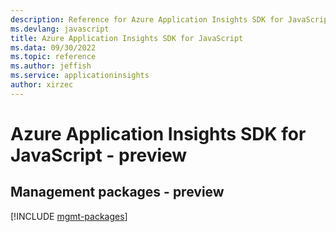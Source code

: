 ```yaml
---
description: Reference for Azure Application Insights SDK for JavaScript
ms.devlang: javascript
title: Azure Application Insights SDK for JavaScript
ms.data: 09/30/2022
ms.topic: reference
ms.author: jeffish
ms.service: applicationinsights
author: xirzec
---
```

# Azure Application Insights SDK for JavaScript - preview

## Management packages - preview
[!INCLUDE [mgmt-packages](application-insights-mgmt-index.md)]